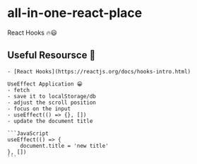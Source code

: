 # all-in-one-react-place

React Hooks 🔥😃

## Useful Resoursce 📗

    - [React Hooks](https://reactjs.org/docs/hooks-intro.html)

    UseEffect Application 😁
    - fetch
    - save it to localStorage/db
    - adjust the scroll position
    - focus on the input
    - useEffect(() => {}, [])
    - update the document title

    ```JavaScript
    useEffect(() => {
        document.title = 'new title'
    }, [])
    ```
